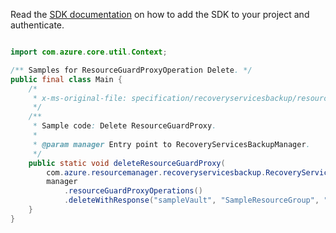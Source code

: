 Read the [SDK documentation](https://github.com/Azure/azure-sdk-for-java/blob/azure-resourcemanager-recoveryservicesbackup_1.0.0-beta.2/sdk/recoveryservicesbackup/azure-resourcemanager-recoveryservicesbackup/README.md) on how to add the SDK to your project and authenticate.

```java

import com.azure.core.util.Context;

/** Samples for ResourceGuardProxyOperation Delete. */
public final class Main {
    /*
     * x-ms-original-file: specification/recoveryservicesbackup/resource-manager/Microsoft.RecoveryServices/stable/2021-07-01/examples/ResourceGuardProxyCRUD/DeleteResourceGuardProxy.json
     */
    /**
     * Sample code: Delete ResourceGuardProxy.
     *
     * @param manager Entry point to RecoveryServicesBackupManager.
     */
    public static void deleteResourceGuardProxy(
        com.azure.resourcemanager.recoveryservicesbackup.RecoveryServicesBackupManager manager) {
        manager
            .resourceGuardProxyOperations()
            .deleteWithResponse("sampleVault", "SampleResourceGroup", "swaggerExample", Context.NONE);
    }
}
```
